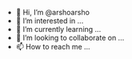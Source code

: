 - 👋 Hi, I’m @arshoarsho
- 👀 I’m interested in ...
- 🌱 I’m currently learning ...
- 💞️ I’m looking to collaborate on ...
- 📫 How to reach me ...

<!---
arshoarsho/arshoarsho is a ✨ special ✨ repository because its `README.md` (this file) appears on your GitHub profile.
You can click the Preview link to take a look at your changes.
--->

